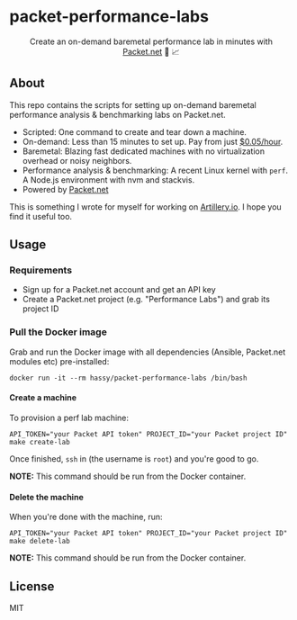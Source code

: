 # packet-performance-labs

<p align="center">Create an on-demand baremetal performance lab in minutes with <a href="https://packet.net">Packet.net</a> 🔬 📈</p>

## About

This repo contains the scripts for setting up on-demand baremetal performance analysis & benchmarking labs on Packet.net.

- Scripted: One command to create and tear down a machine.
- On-demand: Less than 15 minutes to set up. Pay from just [$0.05/hour](https://www.packet.net/bare-metal/servers/type-0/).
- Baremetal: Blazing fast dedicated machines with no virtualization overhead or noisy neighbors.
- Performance analysis & benchmarking: A recent Linux kernel with `perf`. A Node.js environment with nvm and stackvis.
- Powered by [Packet.net](https://packet.net)

This is something I wrote for myself for working on [Artillery.io](https://artillery.io). I hope you find it useful too.

## Usage

### Requirements

- Sign up for a Packet.net account and get an API key
- Create a Packet.net project (e.g. "Performance Labs") and grab its project ID

### Pull the Docker image

Grab and run the Docker image with all dependencies (Ansible, Packet.net modules etc) pre-installed:

```shell
docker run -it --rm hassy/packet-performance-labs /bin/bash
```

#### Create a machine

To provision a perf lab machine:

```shell
API_TOKEN="your Packet API token" PROJECT_ID="your Packet project ID" make create-lab
```

Once finished, `ssh` in (the username is `root`) and you're good to go.

**NOTE:** This command should be run from the Docker container.

#### Delete the machine

When you're done with the machine, run:

```shell
API_TOKEN="your Packet API token" PROJECT_ID="your Packet project ID" make delete-lab
```

**NOTE:** This command should be run from the Docker container.


## License

MIT
